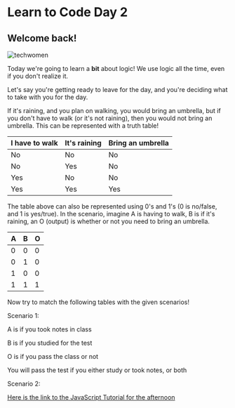 <h1> Learn to Code Day 2</h1>
<h2> Welcome back!</h2>

![techwomen](https://images.unsplash.com/photo-1573496773905-f5b17e717f05?ixlib=rb-1.2.1&ixid=eyJhcHBfaWQiOjEyMDd9&auto=format&fit=crop&w=1000&q=60)

Today we're going to learn a <b>bit</b> about logic!
We use logic all the time, even if you don't realize it. 

Let's say you're getting ready to leave for the day, and you're deciding what to take with you for the day.

If it's raining, and you plan on walking, you would bring an umbrella, but if you don't have to walk (or it's not raining), then you would not bring an umbrella. This can be represented with a truth table!

| I have to walk | It's raining | Bring an umbrella |
|----------------|--------------|-------------------|
| No             | No           | No                |
| No             | Yes          | No                |
| Yes            | No           | No                |
| Yes            | Yes          | Yes               |

The table above can also be represented using 0's and 1's (0 is no/false, and 1 is yes/true). In the scenario, imagine A is having to walk, B is if it's raining, an O (output) is whether or not you need to bring an umbrella.

| A | B | O |
|---|---|---|
| 0 | 0 | 0 |
| 0 | 1 | 0 |
| 1 | 0 | 0 |
| 1 | 1 | 1 |

Now try to match the following tables with the given scenarios!

Scenario 1: 

  A is if you took notes in class
  
  B is if you studied for the test
  
  O is if you pass the class or not 
  
  You will pass the test if you either study or took notes, or both
  
Scenario 2:

[Here is the link to the JavaScript Tutorial for the afternoon](./fundamentals.md)
  
